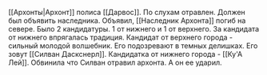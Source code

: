 [[Архонты|Архонт]] полиса [[Дарвос]]. По слухам отравлен. Должен был объявить наследника. Объявил, [[Наследник Архонта]] погиб на севере. Было 2 кандидатуры. 1 от нижнего и 1 от верхнего. За кандидата от нижнего впрягалась традиция. Кандидат от верхнего города - сильный молодой волшебник. Его подозревают в темных делишках. Его зовут [[Силван Даскснерл]]. Кандидатка от нижнего города - [[Ку'А Лей]]. Обвинила что Силван отравил архонта. А он ее ударил.